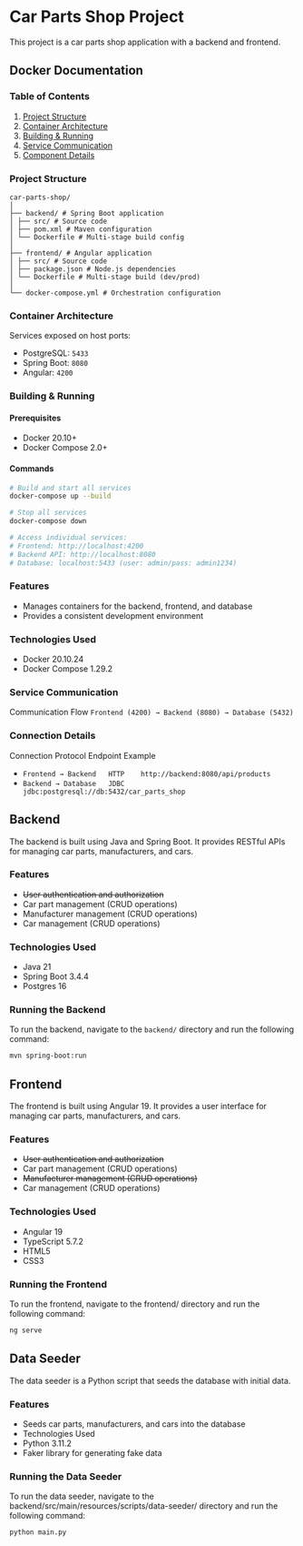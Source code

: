 # Car Parts Shop Project

This project is a car parts shop application with a backend and frontend.

## Docker Documentation
### Table of Contents
1. [Project Structure](#project-structure)
2. [Container Architecture](#container-architecture)
3. [Building & Running](#building--running)
4. [Service Communication](#service-communication)
5. [Component Details](#component-details)

### Project Structure
```
car-parts-shop/
│
├── backend/ # Spring Boot application
│ ├── src/ # Source code
│ ├── pom.xml # Maven configuration
│ └── Dockerfile # Multi-stage build config
│
├── frontend/ # Angular application
│ ├── src/ # Source code
│ ├── package.json # Node.js dependencies
│ └── Dockerfile # Multi-stage build (dev/prod)
│
└── docker-compose.yml # Orchestration configuration
```


### Container Architecture

Services exposed on host ports:
- PostgreSQL: `5433`
- Spring Boot: `8080`
- Angular: `4200`

### Building & Running

#### Prerequisites
- Docker 20.10+
- Docker Compose 2.0+

#### Commands
```bash
# Build and start all services
docker-compose up --build

# Stop all services
docker-compose down

# Access individual services:
# Frontend: http://localhost:4200
# Backend API: http://localhost:8080
# Database: localhost:5433 (user: admin/pass: admin1234)
```

### Features
* Manages containers for the backend, frontend, and database
* Provides a consistent development environment

### Technologies Used
* Docker 20.10.24
* Docker Compose 1.29.2

### Service Communication
Communication Flow
`
Frontend (4200) → Backend (8080) → Database (5432)
`
### Connection Details
Connection	Protocol	Endpoint Example
* `Frontend → Backend	HTTP	http://backend:8080/api/products`
* `Backend → Database	JDBC	jdbc:postgresql://db:5432/car_parts_shop`

## Backend

The backend is built using Java and Spring Boot. It provides RESTful APIs for managing car parts, manufacturers, and cars.

### Features

*   ~~User authentication and authorization~~
*   Car part management (CRUD operations)
*   Manufacturer management (CRUD operations)
*   Car management (CRUD operations)

### Technologies Used

*   Java 21
*   Spring Boot 3.4.4
*   Postgres 16

### Running the Backend

To run the backend, navigate to the `backend/` directory and run the following command:

```bash
mvn spring-boot:run
```

## Frontend
The frontend is built using Angular 19. It provides a user interface for managing car parts, manufacturers, and cars.

### Features
* ~~User authentication and authorization~~
* Car part management (CRUD operations)
* ~~Manufacturer management (CRUD operations)~~
* Car management (CRUD operations)

### Technologies Used
* Angular 19
* TypeScript 5.7.2
* HTML5
* CSS3

### Running the Frontend
To run the frontend, navigate to the frontend/ directory and run the following command:

```bash
ng serve
```
 
## Data Seeder
The data seeder is a Python script that seeds the database with initial data.

### Features
* Seeds car parts, manufacturers, and cars into the database
* Technologies Used
* Python 3.11.2
* Faker library for generating fake data

### Running the Data Seeder
To run the data seeder, navigate to the backend/src/main/resources/scripts/data-seeder/ directory and run the following command:

```bash
python main.py
```